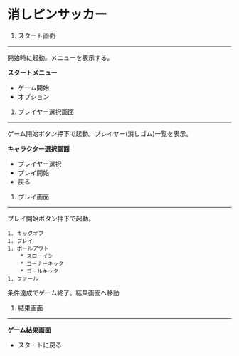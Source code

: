 # 消しピンサッカー

1. スタート画面
----
開始時に起動。メニューを表示する。  

**スタートメニュー**
* ゲーム開始
* オプション


1. プレイヤー選択画面
----
ゲーム開始ボタン押下で起動。プレイヤー(消しゴム)一覧を表示。

**キャラクター選択画面**
* プレイヤー選択
* プレイ開始
* 戻る


1. プレイ画面
----
プレイ開始ボタン押下で起動。

    1. キックオフ
    1. プレイ
    1. ボールアウト
        * スローイン
        * コーナーキック
        * ゴールキック
    1. ファール

条件達成でゲーム終了。結果画面へ移動



1. 結果画面
----

**ゲーム結果画面**
* スタートに戻る
